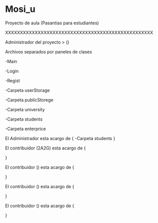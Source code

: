 # Mosi_u
Proyecto de aula (Pasantias para estudiantes)

XXXXXXXXXXXXXXXXXXXXXXXXXXXXXXXXXXXXXXXXXXXXXXXXXX

Administrador del proyecto > ()

Archivos separados por paneles de clases

-Main

-Login

-Regist

-Carpeta userStorage

-Carpeta publicStorege

-Carpeta university

-Carpeta students

-Carpeta enterprice

El Administrador esta acargo de {
  -Carpeta students
}

El contribuidor (2A2G) esta acargo de {
  
}

El contribuidor () esta acargo de {
  
}

El contribuidor () esta acargo de {
  
}

El contribuidor () esta acargo de {
  
}

